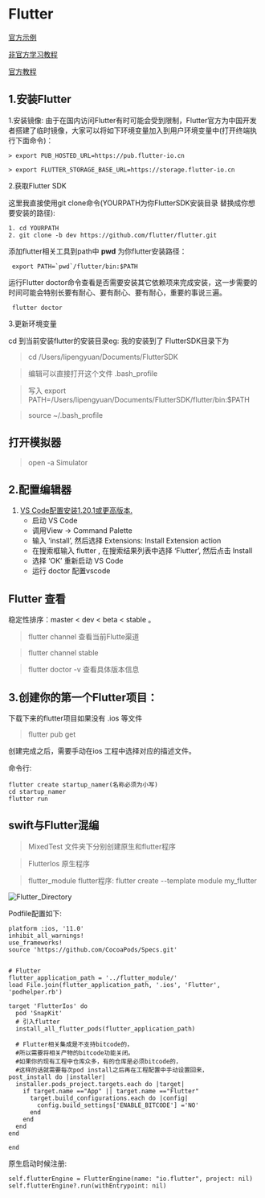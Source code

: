 # Flutter

[官方示例](https://github.com/flutter/samples)

[非官方学习教程](https://book.flutterchina.club/chapter1/dart.html#_1-4-1-%E5%8F%98%E9%87%8F%E5%A3%B0%E6%98%8E)

[官方教程](https://flutter.cn/docs/cookbook)
## 1.安装Flutter

1.安装镜像: 由于在国内访问Flutter有时可能会受到限制，Flutter官方为中国开发者搭建了临时镜像，大家可以将如下环境变量加入到用户环境变量中(打开终端执行下面命令)：
	
	> export PUB_HOSTED_URL=https://pub.flutter-io.cn	

	> export FLUTTER_STORAGE_BASE_URL=https://storage.flutter-io.cn

	
2.获取Flutter SDK

这里我直接使用git clone命令(YOURPATH为你FlutterSDK安装目录 替换成你想要安装的路径):

```
1. cd YOURPATH
2. git clone -b dev https://github.com/flutter/flutter.git

```

添加flutter相关工具到path中 **pwd** 为你flutter安装路径：

	 export PATH=`pwd`/flutter/bin:$PATH
	

运行Flutter doctor命令查看是否需要安装其它依赖项来完成安装，这一步需要的时间可能会特别长要有耐心、要有耐心、要有耐心，重要的事说三遍。

	 flutter doctor
	
3.更新环境变量

cd 到当前安装flutter的安装目录eg: 我的安装到了 FlutterSDK目录下为

>  cd /Users/lipengyuan/Documents/FlutterSDK

>  编辑可以直接打开这个文件 .bash_profile


> 写入 export PATH=/Users/lipengyuan/Documents/FlutterSDK/flutter/bin:$PATH

> source ~/.bash_profile

## 打开模拟器
> open -a Simulator

## 2.配置编辑器
1. [VS Code配置安装1.20.1或更高版本.](https://flutterchina.club/get-started/editor/#vscode)
	* 启动 VS Code
	* 调用View -> Command Palette
	* 输入 ‘install’, 然后选择 Extensions: Install Extension action
	* 在搜索框输入 flutter , 在搜索结果列表中选择 ‘Flutter’, 然后点击 Install
	* 选择 ‘OK’ 重新启动 VS Code
	* 运行 doctor 配置vscode

## Flutter 查看
稳定性排序：master < dev < beta < stable 。
> flutter channel  查看当前Flutte渠道

>  flutter channel  stable

> flutter doctor -v 查看具体版本信息

## 3.创建你的第一个Flutter项目：

下载下来的flutter项目如果没有 .ios 等文件
> flutter pub get 

创建完成之后，需要手动在ios 工程中选择对应的描述文件。

命令行: 

	flutter create startup_namer(名称必须为小写)
	cd startup_namer
	flutter run


## swift与Flutter混编
> MixedTest 文件夹下分别创建原生和flutter程序

> FlutterIos 原生程序

> flutter_module flutter程序:  flutter create --template module my_flutter


![Flutter_Directory](images/Flutter_Directory.png)

Podfile配置如下:

```
platform :ios, '11.0'
inhibit_all_warnings!
use_frameworks!
source 'https://github.com/CocoaPods/Specs.git'


# Flutter
flutter_application_path = '../flutter_module/'
load File.join(flutter_application_path, '.ios', 'Flutter', 'podhelper.rb')

target 'FlutterIos' do
  pod 'SnapKit'
  # 引入flutter
  install_all_flutter_pods(flutter_application_path)
  
  # Flutter相关集成是不支持bitcode的，
  #所以需要将相关产物的bitcode功能关闭。
  #如果你的现有工程中仓库众多，有的仓库是必须bitcode的，
  #这样的话就需要每次pod install之后再在工程配置中手动设置回来，
post_install do |installer|
  installer.pods_project.targets.each do |target|
    if target.name =="App" || target.name =="Flutter"
      target.build_configurations.each do |config|
        config.build_settings['ENABLE_BITCODE'] ='NO'
      end
    end
  end
end
  
end

```

原生启动时候注册:

```
self.flutterEngine = FlutterEngine(name: "io.flutter", project: nil)
self.flutterEngine?.run(withEntrypoint: nil)

```
